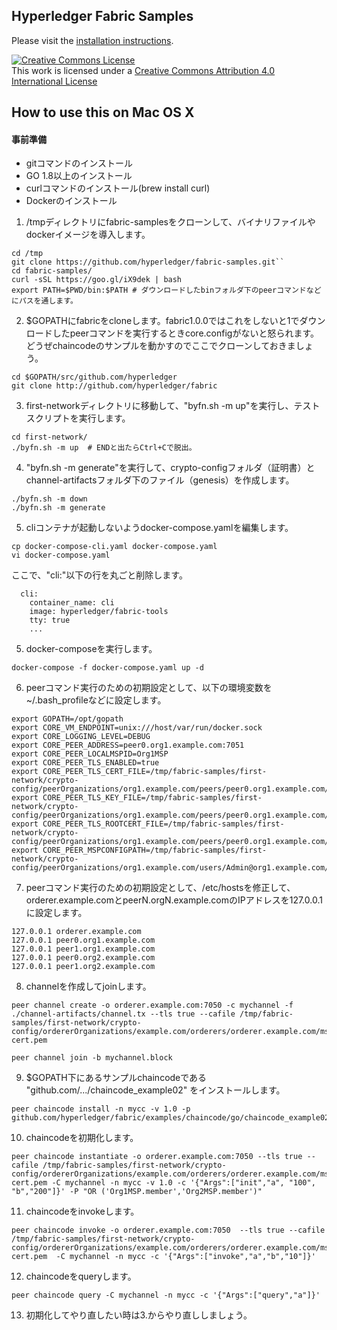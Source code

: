 ## Hyperledger Fabric Samples

Please visit the [installation instructions](http://hyperledger-fabric.readthedocs.io/en/latest/samples.html).

<a rel="license" href="http://creativecommons.org/licenses/by/4.0/"><img alt="Creative Commons License" style="border-width:0" src="https://i.creativecommons.org/l/by/4.0/88x31.png" /></a><br />This work is licensed under a <a rel="license" href="http://creativecommons.org/licenses/by/4.0/">Creative Commons Attribution 4.0 International License</a>

## How to use this on Mac OS X

#### 事前準備
- gitコマンドのインストール
- GO 1.8以上のインストール
- curlコマンドのインストール(brew install curl)
- Dockerのインストール

1. /tmpディレクトリにfabric-samplesをクローンして、バイナリファイルやdockerイメージを導入します。

```
cd /tmp
git clone https://github.com/hyperledger/fabric-samples.git``
cd fabric-samples/
curl -sSL https://goo.gl/iX9dek | bash
export PATH=$PWD/bin:$PATH # ダウンロードしたbinフォルダ下のpeerコマンドなどにパスを通します。
```

2. $GOPATHにfabricをcloneします。fabric1.0.0ではこれをしないと1でダウンロードしたpeerコマンドを実行するときcore.configがないと怒られます。どうぜchaincodeのサンプルを動かすのでここでクローンしておきましょう。

```
cd $GOPATH/src/github.com/hyperledger
git clone http://github.com/hyperledger/fabric
```

3. first-networkディレクトリに移動して、"byfn.sh -m up"を実行し、テストスクリプトを実行します。

```
cd first-network/
./byfn.sh -m up  # ENDと出たらCtrl+Cで脱出。
```

4. "byfn.sh -m generate"を実行して、crypto-configフォルダ（証明書）とchannel-artifactsフォルダ下のファイル（genesis）を作成します。

```
./byfn.sh -m down
./byfn.sh -m generate
```

5. cliコンテナが起動しないようdocker-compose.yamlを編集します。

```
cp docker-compose-cli.yaml docker-compose.yaml
vi docker-compose.yaml
```

ここで、"cli:"以下の行を丸ごと削除します。
```
  cli:
    container_name: cli
    image: hyperledger/fabric-tools
    tty: true
    ...
```

5. docker-composeを実行します。

```
docker-compose -f docker-compose.yaml up -d
```

6. peerコマンド実行のための初期設定として、以下の環境変数を~/.bash_profileなどに設定します。

```
export GOPATH=/opt/gopath
export CORE_VM_ENDPOINT=unix:///host/var/run/docker.sock
export CORE_LOGGING_LEVEL=DEBUG
export CORE_PEER_ADDRESS=peer0.org1.example.com:7051
export CORE_PEER_LOCALMSPID=Org1MSP
export CORE_PEER_TLS_ENABLED=true
export CORE_PEER_TLS_CERT_FILE=/tmp/fabric-samples/first-network/crypto-config/peerOrganizations/org1.example.com/peers/peer0.org1.example.com/tls/server.crt
export CORE_PEER_TLS_KEY_FILE=/tmp/fabric-samples/first-network/crypto-config/peerOrganizations/org1.example.com/peers/peer0.org1.example.com/tls/server.key
export CORE_PEER_TLS_ROOTCERT_FILE=/tmp/fabric-samples/first-network/crypto-config/peerOrganizations/org1.example.com/peers/peer0.org1.example.com/tls/ca.crt
export CORE_PEER_MSPCONFIGPATH=/tmp/fabric-samples/first-network/crypto-config/peerOrganizations/org1.example.com/users/Admin@org1.example.com/msp
```

7. peerコマンド実行のための初期設定として、/etc/hostsを修正して、orderer.example.comとpeerN.orgN.example.comのIPアドレスを127.0.0.1に設定します。

```
127.0.0.1 orderer.example.com
127.0.0.1 peer0.org1.example.com
127.0.0.1 peer1.org1.example.com
127.0.0.1 peer0.org2.example.com
127.0.0.1 peer1.org2.example.com
```
 
8. channelを作成してjoinします。

```
peer channel create -o orderer.example.com:7050 -c mychannel -f ./channel-artifacts/channel.tx --tls true --cafile /tmp/fabric-samples/first-network/crypto-config/ordererOrganizations/example.com/orderers/orderer.example.com/msp/tlscacerts/tlsca.example.com-cert.pem

peer channel join -b mychannel.block
```

9. $GOPATH下にあるサンプルchaincodeである "github.com/.../chaincode_example02" をインストールします。

```
peer chaincode install -n mycc -v 1.0 -p github.com/hyperledger/fabric/examples/chaincode/go/chaincode_example02
```

10. chaincodeを初期化します。

```
peer chaincode instantiate -o orderer.example.com:7050 --tls true --cafile /tmp/fabric-samples/first-network/crypto-config/ordererOrganizations/example.com/orderers/orderer.example.com/msp/tlscacerts/tlsca.example.com-cert.pem -C mychannel -n mycc -v 1.0 -c '{"Args":["init","a", "100", "b","200"]}' -P "OR ('Org1MSP.member','Org2MSP.member')"
```

11. chaincodeをinvokeします。

```
peer chaincode invoke -o orderer.example.com:7050  --tls true --cafile /tmp/fabric-samples/first-network/crypto-config/ordererOrganizations/example.com/orderers/orderer.example.com/msp/tlscacerts/tlsca.example.com-cert.pem  -C mychannel -n mycc -c '{"Args":["invoke","a","b","10"]}'
```

12. chaincodeをqueryします。

```
peer chaincode query -C mychannel -n mycc -c '{"Args":["query","a"]}'
```
 
13. 初期化してやり直したい時は3.からやり直ししましょう。


